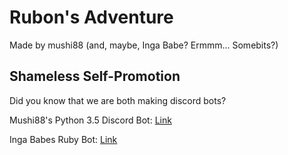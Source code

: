 # Rubon's Adventure

Made by mushi88 (and, maybe, Inga Babe? Ermmm... Somebits?)

## Shameless Self-Promotion

Did you know that we are both making discord bots?

Mushi88's Python 3.5 Discord Bot: [Link](https://github.com/mushi88/KirsiBot.py)

Inga Babes Ruby Bot: [Link](https://github.com/IngaBabe/SasaKazamori)

